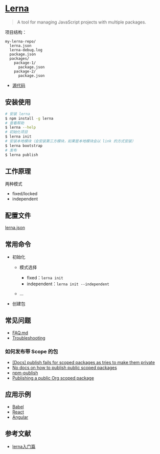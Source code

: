 # [Lerna](https://lerna.js.org)

> A tool for managing JavaScript projects with multiple packages.

项目结构：

```
my-lerna-repo/
  lerna.json
  lerna-debug.log
  package.json
  packages/
    package-1/
      package.json
    package-2/
      package.json
```

- [源代码](https://github.com/lerna/lerna)

## 安装使用

```bash
# 安装 lerna
$ npm install -g lerna
# 查看帮助
$ lerna --help
# 初始化项目
$ lerna init
# 安装本地模块（会安装第三方模块，如果是本地模块会以 link 的方式安装）
$ lerna bootstrap
# 发布
$ lerna publish
```

## 工作原理

两种模式

- fixed/locked
- independent

## 配置文件

[lerna.json](https://github.com/lerna/lerna#lernajson)

## 常用命令

- 初始化

    - 模式选择

        - fixed：`lerna init`
        - independent：`lerna init --independent`

    - ...

- 创建包

## 常见问题

- [FAQ.md](https://github.com/lerna/lerna/blob/master/FAQ.md)
- [Troubleshooting](https://github.com/lerna/lerna/blob/master/doc/troubleshooting.md)

### 如何发布带 Scope 的包

- [[Docs] publish fails for scoped packages as tries to make them private](https://github.com/lerna/lerna/issues/178#issuecomment-261736824)
- [No docs on how to publish public scoped packages](https://github.com/lerna/lerna/issues/914)
- [npm-publish](https://docs.npmjs.com/cli/publish)
- [Publishing a public Org scoped package](https://docs.npmjs.com/creating-and-publishing-an-org-scoped-package)

## 应用示例

- [Babel](https://github.com/babel/babel/tree/master/packages)
- [React](https://github.com/facebook/react/tree/master/packages)
- [Angular](https://github.com/angular/angular/tree/master/modules)

## 参考文献

- [lerna入门篇](https://www.jianshu.com/p/63ec67445b0f)
